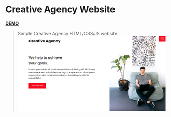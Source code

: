 # Creative Agency Website
[**DEMO**](https://agency001.netlify.app)
> Simple Creative Agency HTML/CSS/JS website
![Creative Agency](/home.png 'Creative Agency')

